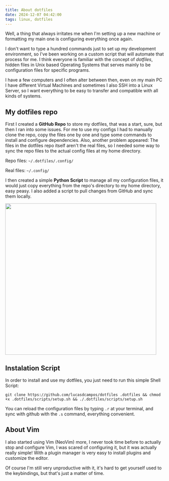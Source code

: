 ```yaml
---
title: About dotfiles
date: 2024-12-07 04:42:00
tags: linux, dotfiles
---
```


Well, a thing that always irritates me when I'm setting up a new machine or formatting my main one is configuring everything once again.

I don't want to type a hundred commands just to set up my development environment, so I've been working on a custom script that will
automate that process for me. I think everyone is familiar with the concept of _dotfiles_, hidden files in Unix based Operating Systems that
serves mainly to be configuration files for specific programs.

I have a few computers and I often alter between then, even on my main PC I have different Virtual Machines and sometimes I also SSH into a Linux Server, 
so I want everything to be easy to transfer and compatible with all kinds of systems.

## My dotfiles repo

First I created a **GitHub Repo** to store my dotfiles, that was a start, sure, but then I ran into some issues. For me to use my configs I had to 
manually clone the repo, copy the files one by one and type some commands to install and configure dependencies. Also, another problem appeared: The
files in the dotfiles repo itself aren't the real files, so I needed some way to sync the repo files to the actual config files at my home directory.

Repo files: `~/.dotfiles/.config/`

Real files: `~/.config/`

I then created a simple **Python Script** to manage all my configuration files, it would just copy everything from the repo's directory to my home directory,
easy peasy. I also added a script to pull changes from GitHub and sync them locally.

<img src="../img/lucasof_zsh_prompt.png" width="480px">

## Instalation Script

In order to install and use my dotfiles, you just need to run this simple Shell Script:

```
git clone https://github.com/lucasdcampos/dotfiles .dotfiles && chmod +x .dotfiles/scripts/setup.sh && ./.dotfiles/scripts/setup.sh
```

You can reload the configuration files by typing `.r` at your terminal, and sync with github with the `.s` command, everything convenient.

## About Vim

I also started using Vim (NeoVim) more, I never took time before to actually stop and configure Vim, I was scared of configuring it, but it was actually really simple!
With a plugin manager is very easy to install plugins and customize the editor.

Of course I'm still very unproductive with it, it's hard to get yourself used to the keybindings, but that's just a matter of time.